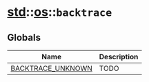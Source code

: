# [std](./../../std.md)::[os](./../os.md)::`backtrace`
## Globals
|Name|Description|
|----|-----------|
|[BACKTRACE_UNKNOWN](#todo)|TODO|
